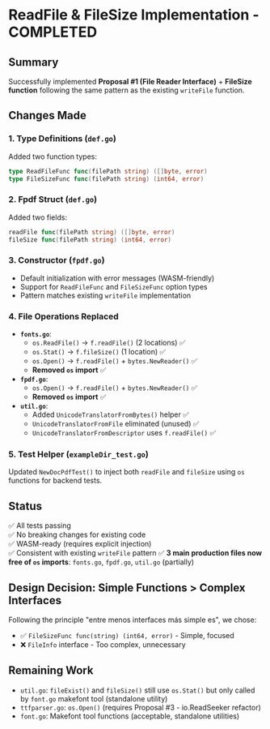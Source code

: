 # ReadFile & FileSize Implementation - COMPLETED

## Summary
Successfully implemented **Proposal #1 (File Reader Interface)** + **FileSize function** following the same pattern as the existing `writeFile` function.

## Changes Made

### 1. Type Definitions (`def.go`)
Added two function types:
```go
type ReadFileFunc func(filePath string) ([]byte, error)
type FileSizeFunc func(filePath string) (int64, error)
```

### 2. Fpdf Struct (`def.go`)
Added two fields:
```go
readFile func(filePath string) ([]byte, error)
fileSize func(filePath string) (int64, error)
```

### 3. Constructor (`fpdf.go`)
- Default initialization with error messages (WASM-friendly)
- Support for `ReadFileFunc` and `FileSizeFunc` option types
- Pattern matches existing `writeFile` implementation

### 4. File Operations Replaced
- **`fonts.go`**: 
  - `os.ReadFile()` → `f.readFile()` (2 locations) ✅
  - `os.Stat()` → `f.fileSize()` (1 location) ✅
  - `os.Open()` → `f.readFile()` + `bytes.NewReader()` ✅
  - **Removed `os` import** ✅
- **`fpdf.go`**: 
  - `os.Open()` → `f.readFile()` + `bytes.NewReader()` ✅
  - **Removed `os` import** ✅
- **`util.go`**: 
  - Added `UnicodeTranslatorFromBytes()` helper ✅
  - `UnicodeTranslatorFromFile` eliminated (unused) ✅
  - `UnicodeTranslatorFromDescriptor` uses `f.readFile()` ✅

### 5. Test Helper (`exampleDir_test.go`)
Updated `NewDocPdfTest()` to inject both `readFile` and `fileSize` using `os` functions for backend tests.

## Status
✅ All tests passing  
✅ No breaking changes for existing code  
✅ WASM-ready (requires explicit injection)  
✅ Consistent with existing `writeFile` pattern
✅ **3 main production files now free of `os` imports**: `fonts.go`, `fpdf.go`, `util.go` (partially)

## Design Decision: Simple Functions > Complex Interfaces
Following the principle "entre menos interfaces más simple es", we chose:
- ✅ `FileSizeFunc func(string) (int64, error)` - Simple, focused
- ❌ `FileInfo` interface - Too complex, unnecessary

## Remaining Work
- `util.go`: `fileExist()` and `fileSize()` still use `os.Stat()` but only called by `font.go` makefont tool (standalone utility)
- `ttfparser.go`: `os.Open()` (requires Proposal #3 - io.ReadSeeker refactor)
- `font.go`: Makefont tool functions (acceptable, standalone utilities)

